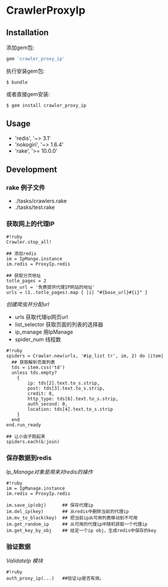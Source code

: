 # CrawlerProxyIp

## Installation

添加gem包:

```ruby
gem 'crawler_proxy_ip'
```

执行安装gem包:

    $ bundle

或者直接gem安装:

    $ gem install crawler_proxy_ip

## Usage

* 'redis', '~> 3.1'
* 'nokogiri', '~> 1.6.4'
* 'rake', '>= 10.0.0'

## Development

### rake 例子文件 ###

* ./tasks/crawlers.rake
* ./tasks/test.rake

### 获取网上的代理IP ###

```
#!ruby
Crawler.stop_all!

## 添加redis
im = IpMange.instance
im.redis = ProxyIp.redis

## 获取分页地址
totle_pages = 2
base_url = '免费提供代理IP网站的地址'
urls = (1..totle_pages).map { |i| "#{base_url}#{i}" }

```

*创建爬虫并分配url*

* urls 获取代理ip网页url
* list_selector 获取页面的列表的选择器
* ip_manage 用IpManage
* spider_num 线程数

```
#!ruby
spiders = Crawler.new(urls, '#ip_list tr', im, 2) do |item|
  ## 获取解析页面列表
  tds = item.css('td')
  unless tds.empty?
    {
        ip: tds[2].text.to_s.strip,
        post: tds[3].text.to_s.strip,
        credit: 0,
        http_type: tds[6].text.to_s.strip,
        auth_second: 0,
        location: tds[4].text.to_s.strip
    }
  end
end.run_ready

## 让小虫子跑起来
spiders.each(&:join)

```

### 保存数据到redis ###

*Ip_Manage对象是用来对redis的操作*

```
#!ruby
im = IpManage.instance
im.redis = ProxyIp.redis

im.save_ip(obj)      ## 保存代理ip
im.del_ip(key)       ## 从redis中删除当前的代理ip
im.mv_to_black(key)  ## 把当前ip从可用列表移动到不可用
im.get_random_ip     ## 从可用的代理ip中随机获取一个代理ip
im.get_key_by_obj    ## 给定一个ip obj，生成redis中保存的key

```

### 验证数据 ###

*ValidateIp 模块*

```
#!ruby
auth_proxy_ip(...)   ##验证ip是否有效。

```